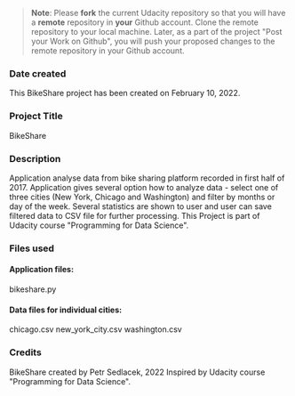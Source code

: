 >**Note**: Please **fork** the current Udacity repository so that you will have a **remote** repository in **your** Github account. Clone the remote repository to your local machine. Later, as a part of the project "Post your Work on Github", you will push your proposed changes to the remote repository in your Github account.

### Date created
This BikeShare project has been created on February 10, 2022.

### Project Title
BikeShare

### Description
Application analyse data from bike sharing platform recorded in first half of 2017. Application gives several option how to analyze data - select one of three cities (New York, Chicago and Washington) and filter by months or day of the week.
Several statistics are shown to user and user can save filtered data to CSV file for further processing.
This Project is part of Udacity course "Programming for Data Science".

### Files used
#### Application files:
bikeshare.py
#### Data files for individual cities:
chicago.csv
new_york_city.csv
washington.csv

### Credits
BikeShare created by Petr Sedlacek, 2022
Inspired by Udacity course "Programming for Data Science".
